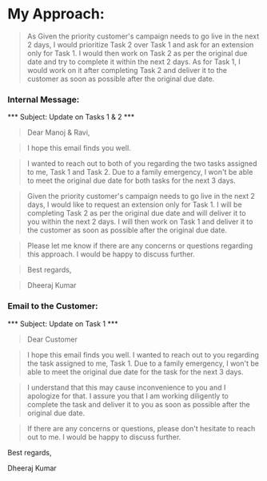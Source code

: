 # My Approach:

>As Given the priority customer's campaign needs to go live in the next 2 days, I would prioritize Task 2 over Task 1 and ask for an extension only for Task 1. I would then work on Task 2 as per the original due date and try to complete it within the next 2 days. As for Task 1, I would work on it after completing Task 2 and deliver it to the customer as soon as possible after the original due date.

### Internal Message:


*** Subject: Update on Tasks 1 & 2  ***

>Dear Manoj & Ravi,

>I hope this email finds you well.

 > I wanted to reach out to both of you regarding the two tasks assigned to me, Task 1 and Task 2. Due to a family emergency, I won't be able to meet the original due date for both tasks for the next 3 days.

> Given the priority customer's campaign needs to go live in the next 2 days, I would like to request an extension only for Task 1. I will be completing Task 2 as per the original due date and will deliver it to you within the next 2 days. I will then work on Task 1 and deliver it to the customer as soon as possible after the original due date.

 > Please let me know if there are any concerns or questions regarding this approach. I would be happy to discuss further.

 >Best regards,

> Dheeraj Kumar



### Email to the Customer:


*** Subject: Update on Task 1 ***

>Dear Customer 

> I hope this email finds you well. I wanted to reach out to you regarding the task assigned to me, Task 1. Due to a family emergency, I won't be able to meet the original due date for the task for the next 3 days.

> I understand that this may cause inconvenience to you and I apologize for that. I assure you that I am working diligently to complete the task and deliver it to you as soon as possible after the original due date.

> If there are any concerns or questions, please don't hesitate to reach out to me. I would be happy to discuss further.

Best regards,

Dheeraj Kumar